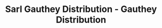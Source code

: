 ---
title: "Sarl Gauthey Distribution - Gauthey Distribution"
url: /lanobre/sarl-gauthey-distribution-gauthey-distribution/
shop: supermarché
---